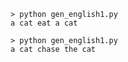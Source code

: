     > python gen_english1.py
    a cat eat a cat

    > python gen_english1.py
    a cat chase the cat
